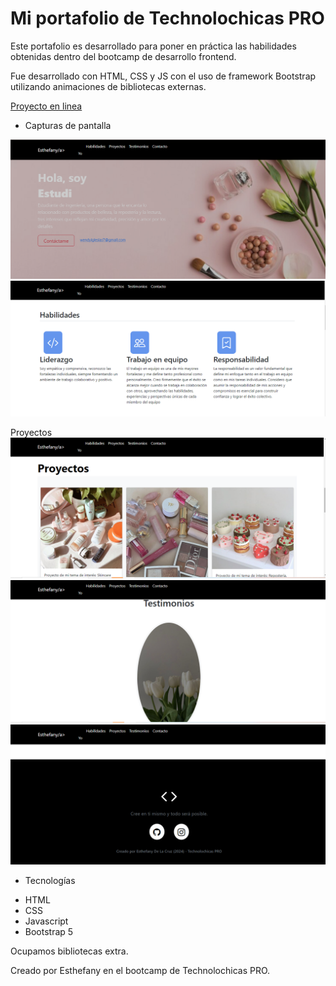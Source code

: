 # Mi portafolio de Technolochicas PRO

Este portafolio es desarrollado para poner en práctica las habilidades obtenidas dentro del bootcamp de desarrollo frontend.

Fue desarrollado con HTML, CSS y JS con el uso de framework Bootstrap utilizando animaciones de bibliotecas externas.

[Proyecto en linea](http://127.0.0.1:5500/miPortafolio/index.html)

- Capturas de pantalla

![Sección Yo](assets/4.png)
![Sección Yo](assets/5.png)

Proyectos
![Sección Yo](assets/6.png)
![Sección Yo](assets/7.png)
![Sección Yo](assets/8.png)


- Tecnologías

* HTML
* CSS
* Javascript
* Bootstrap 5

Ocupamos bibliotecas extra.

Creado por Esthefany en el bootcamp de Technolochicas PRO.